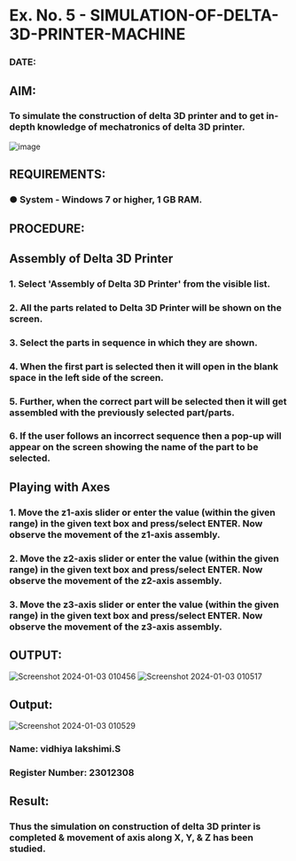 # Ex. No. 5 - SIMULATION-OF-DELTA-3D-PRINTER-MACHINE

### DATE: 
## AIM:
### To simulate the construction of delta 3D printer and to get in-depth knowledge of mechatronics of delta 3D printer.

![image](https://github.com/Sellakumar1987/Ex.-No.-5---SIMULATION-OF-DELTA-3D-PRINTER-MACHINE/assets/113594316/c784471e-098f-456d-9c1b-e9f0ce56cc9b)

## REQUIREMENTS:
### ●	System - Windows 7 or higher, 1 GB RAM.

## PROCEDURE:

## Assembly of Delta 3D Printer
### 1.	Select 'Assembly of Delta 3D Printer' from the visible list.
### 2.	All the parts related to Delta 3D Printer will be shown on the screen.
### 3.	Select the parts in sequence in which they are shown.
### 4.	When the first part is selected then it will open in the blank space in the left side of the screen.
### 5.	Further, when the correct part will be selected then it will get assembled with the previously selected part/parts.
### 6.	If the user follows an incorrect sequence then a pop-up will appear on the screen showing the name of the part to be selected.

## Playing with Axes
### 1.	Move the z1-axis slider or enter the value (within the given range) in the given text box and press/select ENTER. Now observe the movement of the z1-axis assembly.
### 2.	Move the z2-axis slider or enter the value (within the given range) in the given text box and press/select ENTER. Now observe the movement of the z2-axis assembly.
### 3.	Move the z3-axis slider or enter the value (within the given range) in the given text box and press/select ENTER. Now observe the movement of the z3-axis assembly.

## OUTPUT:
![Screenshot 2024-01-03 010456](https://github.com/saravidhya/Ex.-No.-5---SIMULATION-OF-DELTA-3D-PRINTER-MACHINE/assets/87062069/24a34699-6e04-43b7-993c-09806d17c6ab)
![Screenshot 2024-01-03 010517](https://github.com/saravidhya/Ex.-No.-5---SIMULATION-OF-DELTA-3D-PRINTER-MACHINE/assets/87062069/fd1abf60-07cc-4f11-a101-7496402e7430)



## Output:

![Screenshot 2024-01-03 010529](https://github.com/saravidhya/Ex.-No.-5---SIMULATION-OF-DELTA-3D-PRINTER-MACHINE/assets/87062069/12b2aebf-32c2-45ac-9614-7d6c438fede4)


### Name: vidhiya lakshimi.S
### Register Number: 23012308

## Result: 
### Thus the simulation on construction of delta 3D printer is completed & movement of axis along X, Y, & Z has been studied.
